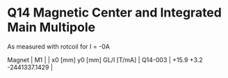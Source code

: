 Q14 Magnetic Center and Integrated Main Multipole
=================================================

As measured with rotcoil for I =  -0A

Magnet  |             M1               |
        | x0 [mm]  y0 [mm] GL/I [T/mA] |
Q14-003 |   +15.9     +3.2 -2441337.1429  |
